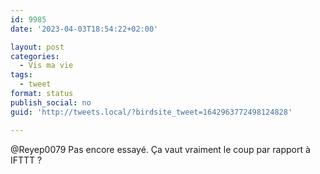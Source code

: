 ```yaml
---
id: 9985
date: '2023-04-03T18:54:22+02:00'

layout: post
categories:
  - Vis ma vie
tags:
  - tweet
format: status
publish_social: no
guid: 'http://tweets.local/?birdsite_tweet=1642963772498124828'

---
```


@Reyep0079 Pas encore essayé. Ça vaut vraiment le coup par rapport à IFTTT ?